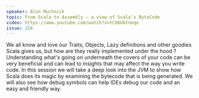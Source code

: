 ```yaml
---
speaker: Alon Muchnick
topic: From Scala to Assembly — a view of Scala’s ByteCode
video: https://www.youtube.com/watch?v=tCO6UkFneqo
issue: 154
---
```


We all know and love our Traits, Objects, Lazy definitions and other goodies Scala gives us, but how are they really implemented under the hood ? Understanding what's going on underneath the covers of your code can be very beneficial and can lead to insights that may affect the way you write code. In this session we will take a deep look into the JVM to show how Scala does its magic by examining the bytecode that is being generated. We will also see how debug symbols can help IDEs debug our code and an easy and friendly way.

